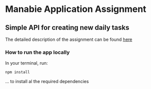 # Manabie Application Assignment
## Simple API for creating new daily tasks
The detailed description of the assignment can be found [here](https://github.com/manabie-com/togo)  
### How to run the app locally
In your terminal, run:
```
npm install
```
... to install al the required dependencies
